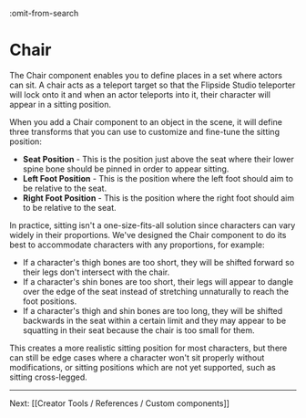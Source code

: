 :omit-from-search

# Chair

The Chair component enables you to define places in a set where actors can sit. A chair acts as a teleport target so that the Flipside Studio teleporter will lock onto it and when an actor teleports into it, their character will appear in a sitting position.

When you add a Chair component to an object in the scene, it will define three transforms that you can use to customize and fine-tune the sitting position:

* **Seat Position** - This is the position just above the seat where their lower spine bone should be pinned in order to appear sitting.
* **Left Foot Position** - This is the position where the left foot should aim to be relative to the seat.
* **Right Foot Position** - This is the position where the right foot should aim to be relative to the seat.

In practice, sitting isn't a one-size-fits-all solution since characters can vary widely in their proportions. We've designed the Chair component to do its best to accommodate characters with any proportions, for example:

* If a character's thigh bones are too short, they will be shifted forward so their legs don't intersect with the chair.
* If a character's shin bones are too short, their legs will appear to dangle over the edge of the seat instead of stretching unnaturally to reach the foot positions.
* If a character's thigh and shin bones are too long, they will be shifted backwards in the seat within a certain limit and they may appear to be squatting in their seat because the chair is too small for them.

This creates a more realistic sitting position for most characters, but there can still be edge cases where a character won't sit properly without modifications, or sitting positions which are not yet supported, such as sitting cross-legged.

---

Next: [[Creator Tools / References / Custom components]]
